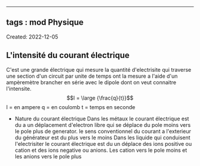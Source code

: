 
---
tags : mod Physique
---
Created: 2022-12-05

## L'intensité du courant électrique
C'est une grande électrique qui mesure la quantité d'electrisite qui traverse une section d'un circuit par unite de temps ont la mesure a l'aide d'un ampèremètre brancher en série avec le dipole dont on veut connaitre l'intensite. 
$$I = \large {\frac{q}{t}}$$I = en ampere
q = en coulomb
t = temps en seconde

- Nature du courant électrique
Dans les métaux le courant électrique est du a un déplacement d'electron libre qui se déplace du pole moins vers le pole plus de generator.
le sens conventionnel du courant a l'exterieur du générateur est du plus vers le moins
Dans les liquide qui conduisent l'electrisiter le courant électrique est du un déplace des ions positive ou cation et des ions negative ou anions. Les cation vers le pole moins et les anions vers le pole plus